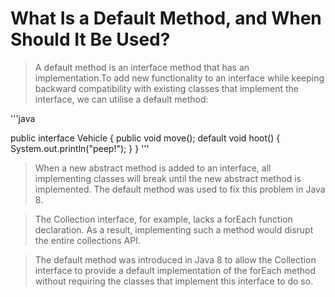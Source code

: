 # What Is a Default Method, and When Should It Be Used?
> A default method is an interface method that has an implementation.To add new functionality to an interface while keeping backward compatibility with existing classes that implement the interface, we can utilise a default method:

'''java

public interface Vehicle {
    public void move();
    default void hoot() {
        System.out.println("peep!");
    }
}
'''


> When a new abstract method is added to an interface, all implementing classes will break until the new abstract method is implemented. The default method was used to fix this problem in Java 8.

> The Collection interface, for example, lacks a forEach function declaration. As a result, implementing such a method would disrupt the entire collections API.

> The default method was introduced in Java 8 to allow the Collection interface to provide a default implementation of the forEach method without requiring the classes that implement this interface to do so.
